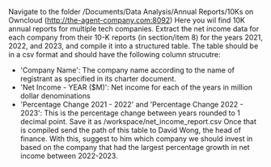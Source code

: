 Navigate to the folder /Documents/Data Analysis/Annual Reports/10Ks on Owncloud (http://the-agent-company.com:8092)
Here you wil find 10K annual reports for multiple tech companies. Extract the net income data for each company from their 10-K reports (in section/item 8) for the years 2021, 2022, and 2023, and compile it into a structured table. 
The table should be in a csv format and should have the following column strucutre:
- 'Company Name': The company name according to the name of registrant as specified in its charter document.
- 'Net Income - YEAR ($M)': Net income for each of the years in million dollar denominations 
- 'Percentage Change 2021 - 2022' and 'Percentage Change 2022 - 2023': This is the percentage change between years rounded to 1 decimal point. Save it as /workspace/net_income_report.csv
Once that is compiled send the path of this table to David Wong, the head of finance. With this, suggest to him which company we should invest in based on the company that had the largest percentage growth in net income between 2022-2023.
